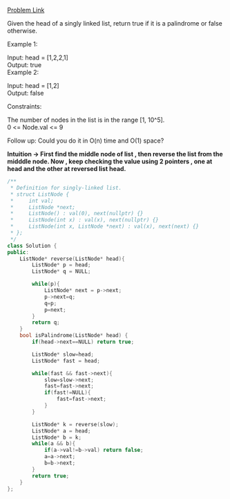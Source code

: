 [Problem Link](https://leetcode.com/problems/palindrome-linked-list/description/?envType=daily-question&envId=2024-03-22)<br>

Given the head of a singly linked list, return true if it is a palindrome or false otherwise.<br>

Example 1:<br>


Input: head = [1,2,2,1]<br>
Output: true<br>
Example 2:<br>


Input: head = [1,2]<br>
Output: false<br>
 

Constraints:<br>

The number of nodes in the list is in the range [1, 10^5].<br>
0 <= Node.val <= 9<br>
 

Follow up: Could you do it in O(n) time and O(1) space?


__Intuition -> First find the middle node of list , then reverse the list from the midddle node. Now , keep checking the value using 2 pointers , one at head and the other at reversed list head.__

```C++
/**
 * Definition for singly-linked list.
 * struct ListNode {
 *     int val;
 *     ListNode *next;
 *     ListNode() : val(0), next(nullptr) {}
 *     ListNode(int x) : val(x), next(nullptr) {}
 *     ListNode(int x, ListNode *next) : val(x), next(next) {}
 * };
 */
class Solution {
public:
    ListNode* reverse(ListNode* head){
        ListNode* p = head;
        ListNode* q = NULL;

        while(p){
            ListNode* next = p->next;
            p->next=q;
            q=p;
            p=next;
        }
        return q;
    }
    bool isPalindrome(ListNode* head) {
        if(head->next==NULL) return true;

        ListNode* slow=head;
        ListNode* fast = head;

        while(fast && fast->next){
            slow=slow->next;
            fast=fast->next;
            if(fast!=NULL){
                fast=fast->next;
            }
        }

        ListNode* k = reverse(slow);
        ListNode* a = head;
        ListNode* b = k;
        while(a && b){
            if(a->val!=b->val) return false;
            a=a->next;
            b=b->next;
        }
        return true;
    }
};
```
